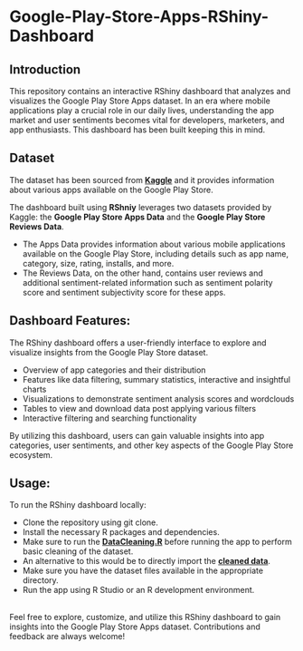 # Google-Play-Store-Apps-RShiny-Dashboard

## Introduction
This repository contains an interactive RShiny dashboard that analyzes and visualizes the Google Play Store Apps dataset. In an era where mobile applications play a crucial role in our daily lives, understanding the app market and user sentiments becomes vital for developers, marketers, and app enthusiasts. This dashboard has been built keeping this in mind.
<br>
## Dataset
The dataset has been sourced from **[Kaggle](https://www.kaggle.com/datasets/lava18/google-play-store-apps)** and it provides information about various apps available on the Google Play Store.

The dashboard built using **RShniy** leverages two datasets provided by Kaggle: the **Google Play Store Apps Data** and the **Google Play Store Reviews Data**.

* The Apps Data provides information about various mobile applications available on the Google Play Store, including details such as app name, category, size, rating, installs, and more.
* The Reviews Data, on the other hand, contains user reviews and additional sentiment-related information such as sentiment polarity score and sentiment subjectivity score for these apps.

## Dashboard Features:
The RShiny dashboard offers a user-friendly interface to explore and visualize insights from the Google Play Store dataset.
* Overview of app categories and their distribution
* Features like data filtering, summary statistics, interactive and insightful charts
* Visualizations to demonstrate sentiment analysis scores and wordclouds
* Tables to view and download data post applying various filters
* Interactive filtering and searching functionality

By utilizing this dashboard, users can gain valuable insights into app categories, user sentiments, and other key aspects of the Google Play Store ecosystem.

## Usage:
To run the RShiny dashboard locally:
* Clone the repository using git clone.
* Install the necessary R packages and dependencies.
* Make sure to run the **[DataCleaning.R](https://github.com/anshi1995/Google-Play-Store-Apps-RShiny-Dashboard/tree/main/Data-Cleaning)** before running the app to perform basic cleaning of the dataset.
* An alternative to this would be to directly import the **[cleaned data](https://github.com/anshi1995/Google-Play-Store-Apps-RShiny-Dashboard/tree/main/Data/Cleaned-Data)**.
* Make sure you have the dataset files available in the appropriate directory.
* Run the app using R Studio or an R development environment.

<br>
Feel free to explore, customize, and utilize this RShiny dashboard to gain insights into the Google Play Store Apps dataset. Contributions and feedback are always welcome!
